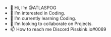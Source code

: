 - 👋 Hi, I’m @ATLASPOG
- 👀 I’m interested in Coding.
- 🌱 I’m currently learning Coding.
- 💞️ I’m looking to collaborate on Projects.
- 📫 How to reach me Discord Pisskink.io#0069 

<!---
ATLASPOG/ATLASPOG is a ✨ special ✨ repository because its `README.md` (this file) appears on your GitHub profile.
You can click the Preview link to take a look at your changes.
--->

